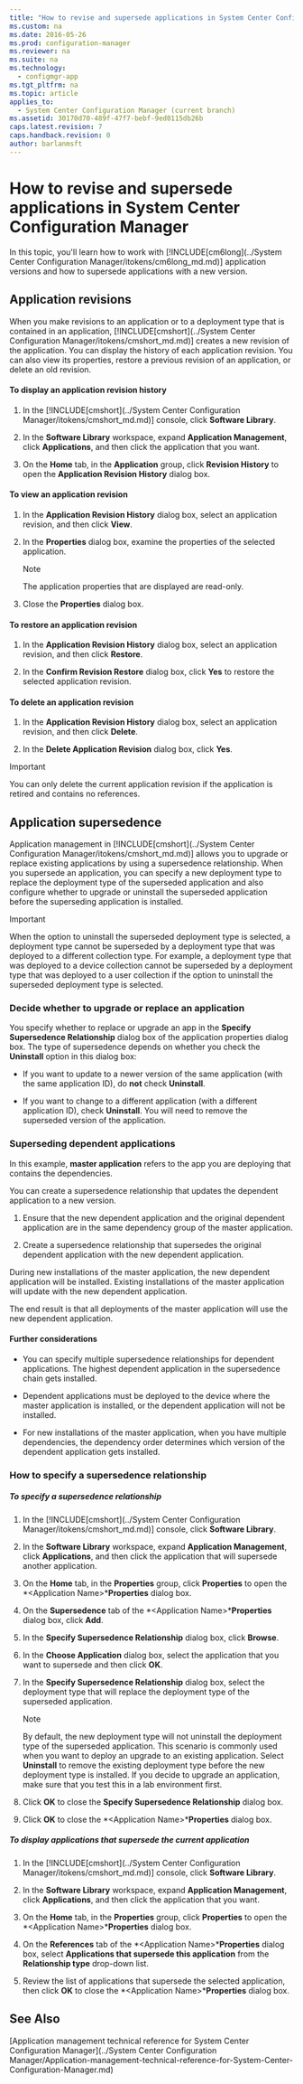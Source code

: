 ```yaml
---
title: "How to revise and supersede applications in System Center Configuration Manager"
ms.custom: na
ms.date: 2016-05-26
ms.prod: configuration-manager
ms.reviewer: na
ms.suite: na
ms.technology: 
  - configmgr-app
ms.tgt_pltfrm: na
ms.topic: article
applies_to: 
  - System Center Configuration Manager (current branch)
ms.assetid: 30170d70-489f-47f7-bebf-9ed0115db26b
caps.latest.revision: 7
caps.handback.revision: 0
author: barlanmsft
---
```

# How to revise and supersede applications in System Center Configuration Manager
In this topic, you'll learn how to work with [!INCLUDE[cm6long](../System Center Configuration Manager/itokens/cm6long_md.md)] application versions and how to supersede applications with a new version.  
  
##  <a name="BKMK_Rev"></a> Application revisions  
 When you make revisions to an application or to a deployment type that is contained in an application, [!INCLUDE[cmshort](../System Center Configuration Manager/itokens/cmshort_md.md)] creates a new revision of the application. You can display the history of each application revision. You can also view its properties, restore a previous revision of an application, or delete an old revision.  
  
#### To display an application revision history  
  
1.  In the [!INCLUDE[cmshort](../System Center Configuration Manager/itokens/cmshort_md.md)] console, click **Software Library**.  
  
2.  In the **Software Library** workspace, expand **Application Management**, click **Applications**, and then click the application that you want.  
  
3.  On the **Home** tab, in the **Application** group, click **Revision History** to open the **Application Revision History** dialog box.  
  
#### To view an application revision  
  
1.  In the **Application Revision History** dialog box, select an application revision, and then click **View**.  
  
2.  In the **Properties** dialog box, examine the properties of the selected application.  
  
    > [!NOTE]  
    >  The application properties that are displayed are read-only.  
  
3.  Close the **Properties** dialog box.  
  
#### To restore an application revision  
  
1.  In the **Application Revision History** dialog box, select an application revision, and then click **Restore**.  
  
2.  In the **Confirm Revision Restore** dialog box, click **Yes** to restore the selected application revision.  
  
#### To delete an application revision  
  
1.  In the **Application Revision History** dialog box, select an application revision, and then click **Delete**.  
  
2.  In the **Delete Application Revision** dialog box, click **Yes**.  
  
> [!IMPORTANT]  
>  You can only delete the current application revision if the application is retired and contains no references.  
  
##  <a name="BKMK_Super"></a> Application supersedence  
 Application management in [!INCLUDE[cmshort](../System Center Configuration Manager/itokens/cmshort_md.md)] allows you to upgrade or replace existing applications by using a supersedence relationship. When you supersede an application, you can specify a new deployment type to replace the deployment type of the superseded application and also configure whether to upgrade or uninstall the superseded application before the superseding application is installed.  
  
> [!IMPORTANT]  
>  When the option to uninstall the superseded deployment type is selected, a deployment type cannot be superseded by a deployment type that was deployed to a different collection type.  For example, a deployment type that was deployed to a device collection cannot be superseded by a deployment type that was deployed to a user collection if the option to uninstall the superseded deployment type is selected.  
  
### Decide whether to upgrade or replace an application  
 You specify whether to replace or upgrade an app in the **Specify Supersedence Relationship** dialog box of the application properties dialog box. The type of supersedence depends on whether you check the **Uninstall** option in this dialog box:  
  
-   If you want to update to a newer version of the same application (with the same application ID), do **not** check **Uninstall**.  
  
-   If you want to change to a different application (with a different application ID), check **Uninstall**. You will need to remove the superseded version of the application.  
  
### Superseding dependent applications  
 In this example, **master application** refers to the app you are deploying that contains the dependencies.  
  
 You can create a supersedence relationship that updates the dependent application to a new version.  
  
1.  Ensure that the new dependent application and the original dependent application are in the same dependency group of the master application.  
  
2.  Create a supersedence relationship that supersedes the original dependent application with the new dependent application.  
  
 During new installations of the master application, the new dependent application will be installed. Existing installations of the master application will update with the new dependent application.  
  
 The end result is that all deployments of the master application will use the new dependent application.  
  
#### Further considerations  
  
-   You can specify multiple supersedence relationships for dependent applications. The highest dependent application in the supersedence chain gets installed.  
  
-   Dependent applications must be deployed to the device where the master application is installed, or the dependent application will not be installed.  
  
-   For new installations of the master application, when you have multiple dependencies, the dependency order determines which version of the dependent application gets installed.  
  
### How to specify a supersedence relationship  
  
##### To specify a supersedence relationship  
  
1.  In the [!INCLUDE[cmshort](../System Center Configuration Manager/itokens/cmshort_md.md)] console, click **Software Library**.  
  
2.  In the **Software Library** workspace, expand **Application Management**, click **Applications**, and then click the application that will supersede another application.  
  
3.  On the **Home** tab, in the **Properties** group, click **Properties** to open the *<Application Name\>***Properties** dialog box.  
  
4.  On the **Supersedence** tab of the *<Application Name\>***Properties** dialog box, click **Add**.  
  
5.  In the **Specify Supersedence Relationship** dialog box, click **Browse**.  
  
6.  In the **Choose Application** dialog box, select the application that you want to supersede and then click **OK**.  
  
7.  In the **Specify Supersedence Relationship** dialog box, select the deployment type that will replace the deployment type of the superseded application.  
  
    > [!NOTE]  
    >  By default, the new deployment type will not uninstall the deployment type of the superseded application. This scenario is commonly used when you want to deploy an upgrade to an existing application. Select **Uninstall** to remove the existing deployment type before the new deployment type is installed. If you decide to upgrade an application, make sure that you test this in a lab environment first.  
  
8.  Click **OK** to close the **Specify Supersedence Relationship** dialog box.  
  
9. Click **OK** to close the *<Application Name\>***Properties** dialog box.  
  
##### To display applications that supersede the current application  
  
1.  In the [!INCLUDE[cmshort](../System Center Configuration Manager/itokens/cmshort_md.md)] console, click **Software Library**.  
  
2.  In the **Software Library** workspace, expand **Application Management**, click **Applications**, and then click the application that you want.  
  
3.  On the **Home** tab, in the **Properties** group, click **Properties** to open the *<Application Name\>***Properties** dialog box.  
  
4.  On the **References** tab of the *<Application Name\>***Properties** dialog box, select **Applications that supersede this application** from the **Relationship type** drop-down list.  
  
5.  Review the list of applications that supersede the selected application, then click **OK** to close the *<Application Name\>***Properties** dialog box.  
  
## See Also  
 [Application management technical reference for System Center Configuration Manager](../System Center Configuration Manager/Application-management-technical-reference-for-System-Center-Configuration-Manager.md)